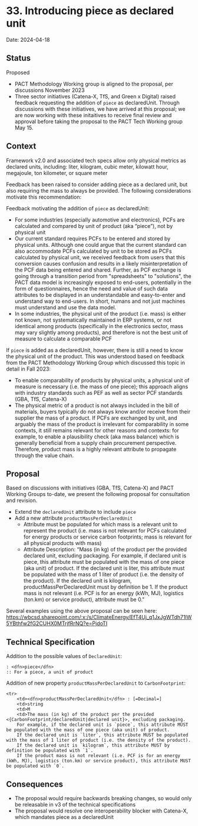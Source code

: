 # 33. Introducing piece as declared unit

Date: 2024-04-18

## Status

Proposed

* PACT Methodology Working group is aligned to the proposal, per discussions November 2023
* Three sector initiatives (Catena-X, TfS, and Green x Digital) raised feedback requesting the addition of `piece` as declaredUnit. Through discussions with these initiatives, we have arrived at this proposal; we are now working with these initaitives to receive final review and approval before taking the proposal to the PACT Tech Working group May 15.

## Context

Framework v2.0 and associated tech specs allow only physical metrics as declared units, including: liter, kilogram, cubic meter, kilowatt hour, megajoule, ton kilometer, or square meter

Feedback has been raised to consider adding piece as a declared unit, but also requiring the mass to always be provided. The following considerations motivate this recommendation:

Feedback motivating the addition of `piece` as declaredUnit:

- For some industries (especially automotive and electronics), PCFs are calculated and compared by unit of product (aka “piece”), not by physical unit
- Our current standard requires PCFs to be entered and stored by physical units. Although one could argue that the current standard can also accommodate PCFs calculated by unit to be stored as PCFs calculated by physical unit, we received feedback from users that this conversion causes confusion and results in a likely misinterpretation of the PCF data being entered and shared. Further, as PCF exchange is going through a transition period from "spreadsheets" to "solutions", the PACT data model is increasingly exposed to end-users, potentially in the form of questionnaires, hence the need and value of such data attributes to be displayed in an understandable and easy-to-enter and understand way to end-users. In short, humans and not just machines must understand and use the data model.
- In some industries, the physical unit of the product (i.e. mass) is either not known, not systematically maintained in ERP systems, or not identical among products (specifically in the electronics sector, mass may vary slightly among products), and therefore is not the best unit of measure to calculate a comparable PCF

If `piece` is added as a declaredUnit, however, there is still a need to know the physical unit of the product. This was understood based on feedback from the PACT Methodology Working Group which discussed this topic in detail in Fall 2023:

- To enable comparability of products by physical units, a physical unit of measure is necessary (i.e. the mass of one piece); this approach aligns with industry standards such as PEF as well as sector PCF standards (GBA, TfS, Catena-X)
- The physical metric of a product is not always included in the bill of materials, buyers typically do not always know and/or receive from their supplier the mass of a product. If PCFs are exchanged by unit, and arguably the mass of the product is irrelevant for comparability in some contexts, it still remains relevant for other reasons and contexts: for example, to enable a plausibility check (aka mass balance) which is generally beneficial from a supply chain procurement perspective. Therefore, product mass is a highly relevant attribute to propagate through the value chain.

## Proposal
Based on discussions with initiatives (GBA, TfS, Catena-X) and PACT Working Groups to-date, we present the following proposal for consultation and revision.

- Extend the `declaredUnit` attribute to include `piece`
- Add a new attribute `productMassPerDeclaredUnit`
    - Attribute must be populated for which mass is a relevant unit to represent the product (i.e. mass is not relevant for PCFs calculated for energy products or service carbon footprints; mass is relevant for all physical products with mass)
    - Attribute Description: “Mass (in kg) of the product per the provided declared unit, excluding packaging. For example, if declared unit is piece, this attribute must be populated with the mass of one piece (aka unit) of product. If the declared unit is liter, this attribute must be populated with the mass of 1 liter of product (i.e. the density of the product). If the declared unit is kilogram, productMassPerDeclaredUnit must by definition be 1. If the product mass is not relevant (i.e. PCF is for an energy (kWh, MJ), logistics (ton.km) or service product), attribute must be 0."

Several examples using the above proposal can be seen here: https://wbcsd.sharepoint.com/:x:/s/ClimateEnergy/EfT4Uj_q1JxJgWTdh71lW5YBthfw2fG2CUHX0MTrjfRrNQ?e=PjdoTI

## Technical Specification

Addition to the possible values of `DeclaredUnit`:
```
: <dfn>piece</dfn>
:: For a piece, a unit of product
```

Addition of new property `productMassPerDeclaredUnit` to `CarbonFootprint`:
```
<tr>
    <td><dfn>productMassPerDeclaredUnit</dfn> : [=Decimal=]
    <td>string
    <td>M
    <td>The mass (in kg) of the product per the provided <{CarbonFootprint/declaredUnit|declared unit}>, excluding packaging.
    For example, if the declared unit is `piece`, this attribute MUST be populated with the mass of one piece (aka unit) of product.
    If the declared unit is `liter`, this attribute MUST be populated with the mass of 1 liter of product (i.e. the density of the product).
    If the declared unit is `kilogram`, this attribute MUST by definition be populated with `1`.
    If the product mass is not relevant (i.e. PCF is for an energy (kWh, MJ), logistics (ton.km) or service product), this attribute MUST be populated with `0`.
```


## Consequences

- The proposal would require backwards breaking changes, so would only be releasable in v3 of the technical specifications
- The proposal would resolve one interoperability blocker with Catena-X, which mandates piece as a declaredUnit
